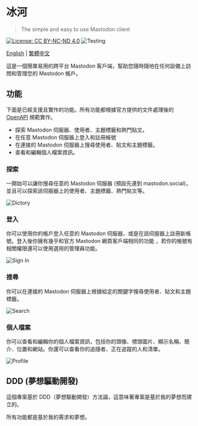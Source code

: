 # 冰河

> The simple and easy to use Mastodon client

[![License: CC BY-NC-ND 4.0][0]][1]
![Testing](https://github.com/cmj0121/glacial/actions/workflows/test.yml/badge.svg?branch=main)

[English](README.md) | [繁體中文](README_zh.md)

這是一個簡單易用的跨平台 Mastodon 客戶端，幫助您隨時隨地在任何設備上訪問和管理您的 Mastodon 帳戶。

## 功能

下面是已經支援且實作的功能。所有功能都根據官方提供的文件處理後的 [OpenAPI][2] 規範實作。

- 探索 Mastodon 伺服器、使用者、主題標籤和熱門貼文。
- 在任意 Mastodon 伺服器上登入和註冊帳號
- 在連接的 Mastodon 伺服器上搜尋使用者、貼文和主題標籤。
- 查看和編輯個人檔案資訊。

### 探索

一開始可以讓你搜尋任意的 Mastodon 伺服器 (預設先連到 mastodon.social)，並且可以探索該伺服器上的使用者、主題標籤、熱門貼文等。

![Dictory](./images/01Directory.webp)

### 登入

你可以使用你的帳戶登入任意的 Mastodon 伺服器，或是在該伺服器上註冊新帳號。登入後你擁有幾乎和官方 Mastodon 網頁客戶端相同的功能
，若你的帳號有相關權限還可以使用選用的管理員功能。

![Sign In](./images/02SignIn.webp)

### 搜尋

你可以在連接的 Mastodon 伺服器上根據給定的關鍵字搜尋使用者、貼文和主題標籤。

![Search](./images/03Search.webp)

### 個人檔案

你可以查看和編輯你的個人檔案資訊，包括你的頭像、標頭圖片、顯示名稱、簡介、位置和網站。你還可以查看你的追隨者、正在追蹤的人和清單。

![Profile](./images/04Profile.webp)

## DDD (夢想驅動開發)

這個專案基於 DDD（夢想驅動開發）方法論，這意味著專案是基於我的夢想而建立的。

所有功能都是基於我的需求和夢想。

[0]: https://img.shields.io/badge/License-CC_BY--NC--ND_4.0-lightgrey.svg
[1]: https://creativecommons.org/licenses/by-nc-nd/4.0/
[2]: https://cmj0121.github.io/mastodon_openapi/
